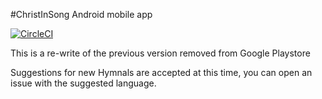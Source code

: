 #ChristInSong Android mobile app

[![CircleCI](https://circleci.com/gh/TinasheMzondiwa/christ-in-song-android/tree/master.svg?style=shield)](https://circleci.com/gh/TinasheMzondiwa/christ-in-song-android/tree/master)

This is a re-write of the previous version removed from Google Playstore

Suggestions for new Hymnals are accepted at this time, you can open an issue with the suggested language.
